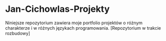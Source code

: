 # Jan-Cichowlas-Projekty
Niniejsze repozytorium zawiera moje portfolio projektów o różnym charakterze i w różnych językach programowania.
[Repozytorium w trakcie rozbudowy]
